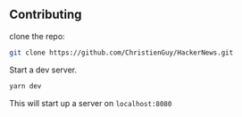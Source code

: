 ## Contributing

clone the repo:

```bash
git clone https://github.com/ChristienGuy/HackerNews.git
```

Start a dev server.

```bash
yarn dev
```

This will start up a server on `localhost:8080`